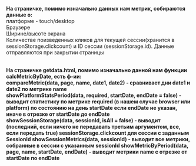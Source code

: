 <strong>На страничке, помимо изначально данных нам метрик, собираются данные о:</strong> <br/>
платформе - touch/desktop <br/>
Браузере <br/>
Ширине/высоте экрана <br/>
Количестве поизведенных кликов для текущей сессии(хранится в sessionStorage.clickcount) и ID сессии (sessionStorage.id). Данные отправляются при закрытии страницы <br/><br/>

<strong>На страничке getdata.html, помимо изначально данной нам функции calcMetricByDate, есть ф-ии: <strong/> <br/>
compareMetric(data, page, name, date1, date2) - сравнивает дни date1 и date2 по метрике name <br/>
showPlatformStatsPeriod(data, required, startDate, endDate = false) - выводит статистику по метрике required (в нашем случае browser или platform) по состоянию на 
день startDate если endDate не указан, иначе в отрезке от startDate до endDate <br/>
showSessionStorage(data, sessionId, isAll = false) - выводит (последний, если ничего не передавать третьим аргументом, все, если передать true) sessionStorage.clickcount для сессии с заданным SessionId
showSessionMetrics(data, sessionId) - выводит все метрики, собранные в сессии с указанным sessionId
showMetricByPeriod(data, page, name, startDate, endDate) - выводит метрики name с отрезке от startDate по endDate
